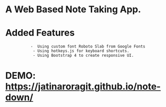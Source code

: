 # A Web Based Note Taking App.

# Added Features

               -  Using custom font Roboto Slab from Google Fonts
                - Using hotkeys.js for keyboard shortcuts.
                - Using Bootstrap 4 to create responsive UI.    

# DEMO: https://jatinaroragit.github.io/note-down/

